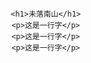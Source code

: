 <!DOCTYPE html>
<html lang= "zh-CN">
<head>
  <meta charset="utf-8">
  <meta name="viewport" content="width=device-width, initial-scale=1"/>
  <title>未落南山的个人网站</title>
</head>
<body style = "margin:0;">
  <div style="
	  background-color: #f1f1f1;
    text-align: center;
    padding: 40 px;
   ">
  </div>
  <div style="
    max-width: 700px;
    margin: 30px auto;
    padding: 15px;
    line-height: 1.5;
    text-align: center;
  ">
    
    <h1>未落南山</h1>
    <p>这是一行字</p>
    <p>这是一行字</p>
    <p>这是一行字</p>

  </div>
  
  <div style="
	  background-color: #f1f1f1;
    text-align: center;
    padding: 40 px;
   ">
  </div>
  
  </body>
</html>
